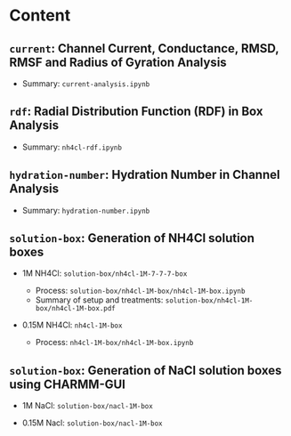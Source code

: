 # Content

## `current`: Channel Current, Conductance, RMSD, RMSF and Radius of Gyration Analysis
-  Summary: `current-analysis.ipynb`

## `rdf`: Radial Distribution Function (RDF) in Box Analysis
- Summary: `nh4cl-rdf.ipynb`

## `hydration-number`: Hydration Number in Channel Analysis
- Summary: `hydration-number.ipynb`

## `solution-box`: Generation of NH4Cl solution boxes 
- 1M NH4Cl: `solution-box/nh4cl-1M-7-7-7-box`
    - Process: `solution-box/nh4cl-1M-box/nh4cl-1M-box.ipynb`
    - Summary of setup and treatments: `solution-box/nh4cl-1M-box/nh4cl-1M-box.pdf`

- 0.15M NH4Cl: `nh4cl-1M-box`
    - Process: `nh4cl-1M-box/nh4cl-1M-box.ipynb`
    
## `solution-box`: Generation of NaCl solution boxes using CHARMM-GUI
- 1M NaCl: `solution-box/nacl-1M-box`

- 0.15M Nacl: `solution-box/nacl-1M-box`

